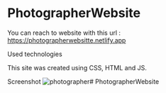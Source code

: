 # PhotographerWebsite

You can reach to website with this url : https://photographerwebsitte.netlify.app

Used technologies

This site was created using CSS, HTML and JS.

Screenshot
![photographer](3photographer.gif)# PhotographerWebsite
